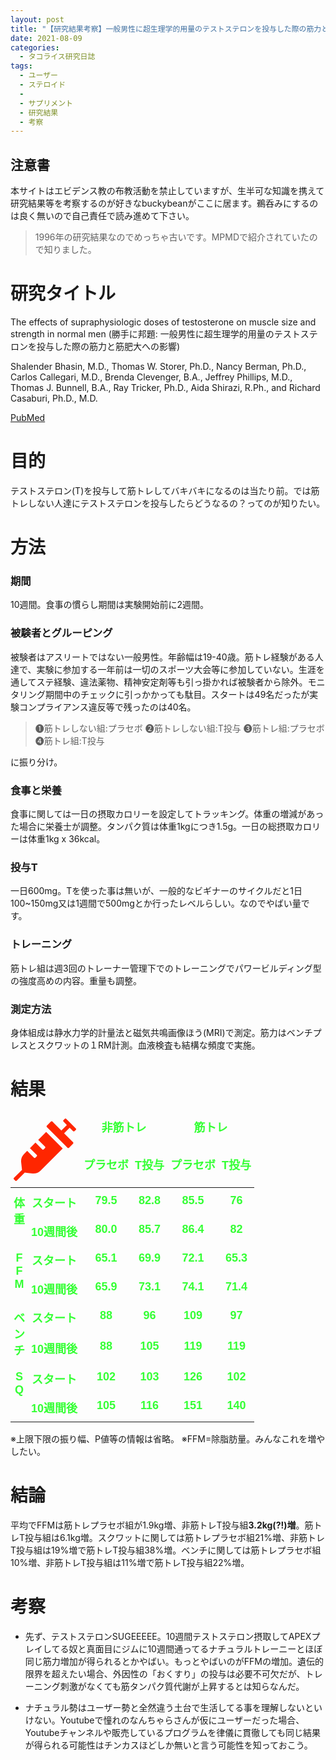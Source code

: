 ```yaml
---
layout: post
title: "【研究結果考察】一般男性に超生理学的用量のテストステロンを投与した際の筋力と筋肥大への影響"
date: 2021-08-09
categories:
  - タコライス研究日誌
tags:
  - ユーザー
  - ステロイド
  - 
  - サプリメント
  - 研究結果
  - 考察
---
```

## 注意書
本サイトはエビデンス教の布教活動を禁止していますが、生半可な知識を携えて研究結果等を考察するのが好きなbuckybeanがここに居ます。鵜呑みにするのは良く無いので自己責任で読み進めて下さい。

> 1996年の研究結果なのでめっちゃ古いです。MPMDで紹介されていたので知りました。

# 研究タイトル
The effects of supraphysiologic doses of testosterone on muscle size and strength in normal men
(勝手に邦題: 一般男性に超生理学的用量のテストステロンを投与した際の筋力と筋肥大への影響)

Shalender Bhasin, M.D., Thomas W. Storer, Ph.D., Nancy Berman, Ph.D., Carlos Callegari, M.D., Brenda Clevenger, B.A., Jeffrey Phillips, M.D., Thomas J. Bunnell, B.A., Ray Tricker, Ph.D., Aida Shirazi, R.Ph., and Richard Casaburi, Ph.D., M.D.

[PubMed](https://pubmed.ncbi.nlm.nih.gov/8637535/)

# 目的
テストステロン(T)を投与して筋トレしてバキバキになるのは当たり前。では筋トレしない人達にテストステロンを投与したらどうなるの？ってのが知りたい。
# 方法
### 期間
10週間。食事の慣らし期間は実験開始前に2週間。

### 被験者とグルーピング

被験者はアスリートではない一般男性。年齢幅は19-40歳。筋トレ経験がある人達で、実験に参加する一年前は一切のスポーツ大会等に参加していない。生涯を通してステ経験、違法薬物、精神安定剤等も引っ掛かれば被験者から除外。モニタリング期間中のチェックに引っかかっても駄目。スタートは49名だったが実験コンプライアンス違反等で残ったのは40名。

> ❶筋トレしない組:プラセボ ❷筋トレしない組:T投与 ❸筋トレ組:プラセボ ❹筋トレ組:T投与

に振り分け。

### 食事と栄養
食事に関しては一日の摂取カロリーを設定してトラッキング。体重の増減があった場合に栄養士が調整。タンパク質は体重1kgにつき1.5g。一日の総摂取カロリーは体重1kg x 36kcal。

### 投与T
一日600mg。Tを使った事は無いが、一般的なビギナーのサイクルだと1日100~150mg又は1週間で500mgとか行ったレベルらしい。なのでやばい量です。

### トレーニング
筋トレ組は週3回のトレーナー管理下でのトレーニングでパワービルディング型の強度高めの内容。重量も調整。

### 測定方法
身体組成は静水力学的計量法と磁気共鳴画像ほう(MRI)で測定。筋力はベンチプレスとスクワットの１RM計測。血液検査も結構な頻度で実施。

# 結果

<style type="text/css">
.tg  {border-collapse:collapse;border-spacing:0;}
.tg td{border-style:solid;border-width:0px;font-family:Arial, sans-serif;font-size:14px;overflow:hidden;
  padding:10px 5px;word-break:normal;}
.tg th{border-style:solid;border-width:0px;font-family:Arial, sans-serif;font-size:14px;font-weight:normal;
  overflow:hidden;padding:10px 5px;word-break:normal;}
.tg .tg-r9y8{border-color:#f8a102;color:#34ff34;font-family:"Arial Black", Gadget, sans-serif !important;;
  font-size:large;text-align:left;vertical-align:top}
.tg .tg-2t37{border-color:#f8a102;color:#34ff34;font-family:"Arial Black", Gadget, sans-serif !important;;
  font-size:large;font-weight:bold;text-align:center;vertical-align:top}
.tg .tg-ip8d{border-color:#f8a102;color:#34FF34;font-family:"Arial Black", Gadget, sans-serif !important;;
  font-size:large;font-weight:bold;text-align:center;vertical-align:top}
</style>
<table class="tg">
<thead>
  <tr>
    <th class="tg-r9y8" colspan="2" rowspan="2"><img src="data:image/svg+xml,%3csvg xmlns='http://www.w3.org/2000/svg' viewBox='0 0 512 512'%3e%3cpath fill='%23ff2600' d='M201.5 174.8l55.7 55.8c3.1 3.1 3.1 8.2 0 11.3l-11.3 11.3c-3.1 3.1-8.2 3.1-11.3 0l-55.7-55.8-45.3 45.3 55.8 55.8c3.1 3.1 3.1 8.2 0 11.3l-11.3 11.3c-3.1 3.1-8.2 3.1-11.3 0L111 265.2l-26.4 26.4c-17.3 17.3-25.6 41.1-23 65.4l7.1 63.6L2.3 487c-3.1 3.1-3.1 8.2 0 11.3l11.3 11.3c3.1 3.1 8.2 3.1 11.3 0l66.3-66.3 63.6 7.1c23.9 2.6 47.9-5.4 65.4-23l181.9-181.9-135.7-135.7-64.9 65zm308.2-93.3L430.5 2.3c-3.1-3.1-8.2-3.1-11.3 0l-11.3 11.3c-3.1 3.1-3.1 8.2 0 11.3l28.3 28.3-45.3 45.3-56.6-56.6-17-17c-3.1-3.1-8.2-3.1-11.3 0l-33.9 33.9c-3.1 3.1-3.1 8.2 0 11.3l17 17L424.8 223l17 17c3.1 3.1 8.2 3.1 11.3 0l33.9-34c3.1-3.1 3.1-8.2 0-11.3l-73.5-73.5 45.3-45.3 28.3 28.3c3.1 3.1 8.2 3.1 11.3 0l11.3-11.3c3.1-3.2 3.1-8.2 0-11.4z'/%3e%3c/svg%3e" alt="Image" width="100" height="100"></th>
    <th class="tg-2t37" colspan="2">非筋トレ</th>
    <th class="tg-2t37" colspan="2">筋トレ</th>
  </tr>
  <tr>
    <td class="tg-2t37"><span style="font-style:normal;text-decoration:none">プラセボ</span></td>
    <td class="tg-2t37">T投与</td>
    <td class="tg-2t37"><span style="font-style:normal;text-decoration:none">プラセボ</span></td>
    <td class="tg-2t37">T投与</td>
  </tr>
</thead>
<tbody>
  <tr>
    <td class="tg-2t37" rowspan="2">体<br>重</td>
    <td class="tg-2t37">スタート</td>
    <td class="tg-2t37">79.5</td>
    <td class="tg-2t37">82.8</td>
    <td class="tg-2t37">85.5</td>
    <td class="tg-2t37">76</td>
  </tr>
  <tr>
    <td class="tg-2t37">10週間後</td>
    <td class="tg-2t37">80.0</td>
    <td class="tg-2t37">85.7</td>
    <td class="tg-2t37">86.4</td>
    <td class="tg-2t37">82</td>
  </tr>
  <tr>
    <td class="tg-2t37" rowspan="2">F<br>F<br>M</td>
    <td class="tg-2t37">スタート</td>
    <td class="tg-2t37">65.1</td>
    <td class="tg-2t37">69.9</td>
    <td class="tg-2t37">72.1</td>
    <td class="tg-2t37">65.3</td>
  </tr>
  <tr>
    <td class="tg-ip8d">10週間後</td>
    <td class="tg-2t37">65.9</td>
    <td class="tg-2t37">73.1</td>
    <td class="tg-2t37">74.1</td>
    <td class="tg-2t37">71.4</td>
  </tr>
  <tr>
    <td class="tg-2t37" rowspan="2">ベ<br>ン<br>チ</td>
    <td class="tg-2t37">スタート</td>
    <td class="tg-2t37">88</td>
    <td class="tg-2t37">96</td>
    <td class="tg-2t37">109</td>
    <td class="tg-2t37">97</td>
  </tr>
  <tr>
    <td class="tg-ip8d">10週間後</td>
    <td class="tg-2t37">88</td>
    <td class="tg-2t37">105</td>
    <td class="tg-2t37">119</td>
    <td class="tg-2t37">119</td>
  </tr>
  <tr>
    <td class="tg-2t37" rowspan="2">S<br>Q</td>
    <td class="tg-2t37">スタート</td>
    <td class="tg-2t37">102</td>
    <td class="tg-2t37">103</td>
    <td class="tg-2t37">126</td>
    <td class="tg-2t37">102</td>
  </tr>
  <tr>
    <td class="tg-ip8d">10週間後</td>
    <td class="tg-2t37">105</td>
    <td class="tg-2t37">116</td>
    <td class="tg-2t37">151</td>
    <td class="tg-2t37">140</td>
  </tr>
</tbody>
</table>
※上限下限の振り幅、P値等の情報は省略。
※FFM=除脂肪量。みんなこれを増やしたい。

# 結論
平均でFFMは筋トレプラセボ組が1.9kg増、非筋トレT投与組**3.2kg(?!)増**。筋トレT投与組は6.1kg増。スクワットに関しては筋トレプラセボ組21%増、非筋トレT投与組は19%増で筋トレT投与組38%増。ベンチに関しては筋トレプラセボ組10%増、非筋トレT投与組は11%増で筋トレT投与組22%増。

# 考察
- 先ず、テストステロンSUGEEEEE。10週間テストステロン摂取してAPEXプレイしてる奴と真面目にジムに10週間通ってるナチュラルトレーニーとほぼ同じ筋力増加が得られるとかやばい。もっとやばいのがFFMの増加。遺伝的限界を超えたい場合、外因性の「おくすり」の投与は必要不可欠だが、トレーニング刺激がなくても筋タンパク質代謝が上昇するとは知らなんだ。

- ナチュラル勢はユーザー勢と全然違う土台で生活してる事を理解しないといけない。Youtubeで憧れのなんちゃらさんが仮にユーザーだった場合、Youtubeチャンネルや販売しているプログラムを律儀に貫徹しても同じ結果が得られる可能性はチンカスほどしか無いと言う可能性を知っておこう。
